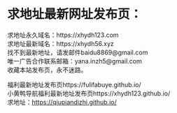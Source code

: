 <h1>求地址最新网址发布页：</h1>
求地址永久域名：https://xhydh123.com</br>
求地址最新域名：https://xhydh56.xyz</br>
找不到最新地址，请发邮件baidu8869@gmail.com</br>
唯一广告合作联系邮箱：yana.inzh5@gmail.com</br>
收藏本站发布页，永不迷路。

福利最新地址发布页https://fulifabuye.github.io/</br>
小黄鸭导航福利最新地址发布页https://xhydh123.github.io/</br>
求地址：https://qiupiandizhi.github.io/
